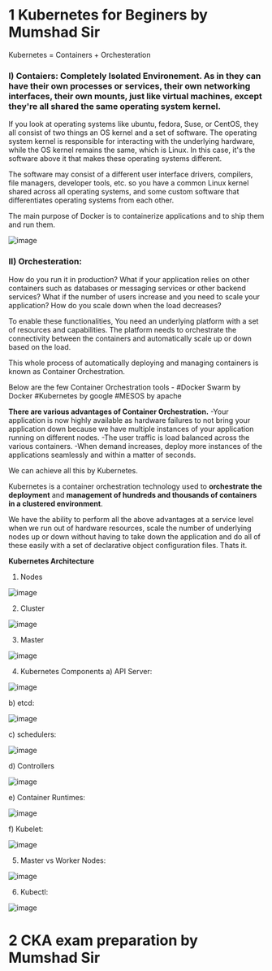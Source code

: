 # 1 Kubernetes for Beginers by Mumshad Sir

Kubernetes = Containers + Orchesteration

### I) Contaiers: Completely Isolated Environement. As in they can have their own processes or services, their own networking interfaces, their own mounts, just like virtual machines, except they're all shared the same operating system kernel.

If you look at operating systems like ubuntu, fedora, Suse, or CentOS, they all consist of two things an OS kernel and a set of software. The operating system kernel is responsible for interacting with the underlying hardware, while the OS kernel remains the same, which is Linux. In this case, it's the software above it that makes these operating systems different. 

The software may consist of a different user interface drivers, compilers, file managers, developer tools, etc. so you have a common Linux kernel shared across all operating systems, and some custom software that differentiates operating systems from each other.

The main purpose of Docker is to containerize applications and to ship them and run them.

![image](https://github.com/snbdevops/Cloud-DevOps-Learning/assets/83505877/0019a3f3-b1e2-4663-9873-949d1a746e49)


### II) Orchesteration:

How do you run it in production?
What if your application relies on other containers such as databases or messaging services or other backend services?
What if the number of users increase and you need to scale your application? How do you scale down when the load decreases? 


To enable these functionalities, You need an underlying platform with a set of resources and capabilities. The platform needs to orchestrate the connectivity between the containers and automatically scale up or down based on the load.

This whole process of automatically deploying and managing containers is known as Container Orchestration.

Below are the few Container Orchestration tools - 
#Docker Swarm by Docker
#Kubernetes by google
#MESOS by apache

**There are various advantages of Container Orchestration.**
  -Your application is now highly available as hardware failures to not bring your application down because we have multiple instances of your application running on different nodes.
  -The user traffic is load balanced across the various containers.
  -When demand increases, deploy more instances of the applications seamlessly and within a matter of seconds.

We can achieve all this by Kubernetes.

Kubernetes is a container orchestration technology used to **orchestrate the deployment** and **management of hundreds and thousands of containers in a clustered environment**.

We have the ability to perform all the above advantages at a service level when we run out of hardware resources, scale the number of underlying nodes up or down without having to take down the application and do all of these easily with a set of declarative object configuration files. Thats it.

**Kubernetes Architecture**

1) Nodes

![image](https://github.com/snbdevops/Cloud-DevOps-Learning/assets/83505877/d281ffc1-59d8-4be1-a083-55d7c836b13b)

2) Cluster

![image](https://github.com/snbdevops/Cloud-DevOps-Learning/assets/83505877/cc7c7e95-ad85-48f3-bf0f-63d20a10c907)

3) Master

![image](https://github.com/snbdevops/Cloud-DevOps-Learning/assets/83505877/1b63d299-6216-4270-ac17-06b7c249874a)

4) Kubernetes Components
a) API Server:

![image](https://github.com/snbdevops/Cloud-DevOps-Learning/assets/83505877/ef0f1028-a5a9-4393-bf7d-1ad0131ecc42)

b) etcd:

![image](https://github.com/snbdevops/Cloud-DevOps-Learning/assets/83505877/c5892793-3b83-4a0d-b151-23e76c5cafbd)

c) schedulers: 

![image](https://github.com/snbdevops/Cloud-DevOps-Learning/assets/83505877/07f195ae-ea29-4b76-8da0-95d26fbf65af)

d) Controllers

![image](https://github.com/snbdevops/Cloud-DevOps-Learning/assets/83505877/51a0f141-b4cd-44e1-8a95-ab2e5ff7dd06)

e) Container Runtimes:

![image](https://github.com/snbdevops/Cloud-DevOps-Learning/assets/83505877/d2dcf007-6d1b-4524-abdc-1a526e1fcd2c)

f) Kubelet:

![image](https://github.com/snbdevops/Cloud-DevOps-Learning/assets/83505877/3d76fd1a-4197-40cc-a733-6649c7d4ccf5)

5) Master vs Worker Nodes:

![image](https://github.com/snbdevops/Cloud-DevOps-Learning/assets/83505877/2e983cef-4e99-4fa3-bf80-c3b5be32bb97)

6) Kubectl:

![image](https://github.com/snbdevops/Cloud-DevOps-Learning/assets/83505877/c585519d-2d1b-4b6d-8876-1c9b261c03bb)


# 2 CKA exam preparation by Mumshad Sir
